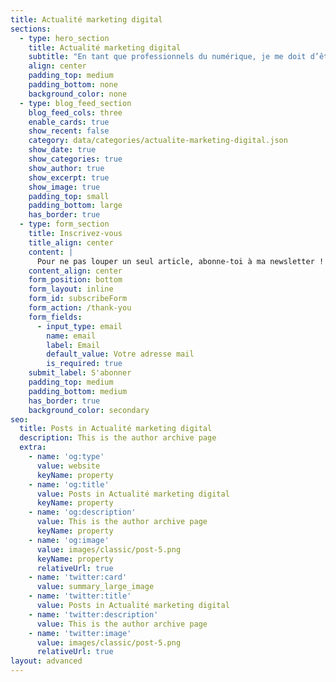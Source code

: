 ```yaml
---
title: Actualité marketing digital
sections:
  - type: hero_section
    title: Actualité marketing digital
    subtitle: "En tant que professionnels du numérique, je me doit d’être à jours sur\_ l'actualité du web : SEO, réseaux sociaux, marketing, \ngraphisme et nouveau langage de développement… Qu'importe votre domaine d'expertise, il est impératif de comprendre les missions de toutes les parties prenantes présente dans un projets digital. Je décrypte et partage pour vous toutes les informations utiles à votre quotidien. De plus, ma veille ratisse large ! Je ne me focalise pas uniquement sur les GAFAM, les solution innovante développé par les start-up vous sont également publié. Disruptive, elle inspirent les acteurs déjà présent et font très souvent évoluer le marcher.\_ Vous trouverez dans cette veille informationnelle, les nouveautés du numérique et les études vous permettant d’être à la pointe du référencement naturelle, des réseaux sociaux, du e-commerce, etc."
    align: center
    padding_top: medium
    padding_bottom: none
    background_color: none
  - type: blog_feed_section
    blog_feed_cols: three
    enable_cards: true
    show_recent: false
    category: data/categories/actualite-marketing-digital.json
    show_date: true
    show_categories: true
    show_author: true
    show_excerpt: true
    show_image: true
    padding_top: small
    padding_bottom: large
    has_border: true
  - type: form_section
    title: Inscrivez-vous
    title_align: center
    content: |
      Pour ne pas louper un seul article, abonne-toi à ma newsletter !
    content_align: center
    form_position: bottom
    form_layout: inline
    form_id: subscribeForm
    form_action: /thank-you
    form_fields:
      - input_type: email
        name: email
        label: Email
        default_value: Votre adresse mail
        is_required: true
    submit_label: S'abonner
    padding_top: medium
    padding_bottom: medium
    has_border: true
    background_color: secondary
seo:
  title: Posts in Actualité marketing digital
  description: This is the author archive page
  extra:
    - name: 'og:type'
      value: website
      keyName: property
    - name: 'og:title'
      value: Posts in Actualité marketing digital
      keyName: property
    - name: 'og:description'
      value: This is the author archive page
      keyName: property
    - name: 'og:image'
      value: images/classic/post-5.png
      keyName: property
      relativeUrl: true
    - name: 'twitter:card'
      value: summary_large_image
    - name: 'twitter:title'
      value: Posts in Actualité marketing digital
    - name: 'twitter:description'
      value: This is the author archive page
    - name: 'twitter:image'
      value: images/classic/post-5.png
      relativeUrl: true
layout: advanced
---
```

